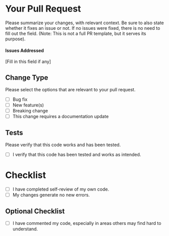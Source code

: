 # Your Pull Request

Please summarize your changes, with relevant context. Be sure to also state whether it fixes an issue or not. If no issues were fixed, there is no need to fill out the field.
(Note: This is not a full PR template, but it serves its purpose).

#### Issues Addressed
[Fill in this field if any]


## Change Type

Please select the options that are relevant to your pull request.

- [ ] Bug fix
- [ ] New feature(s)
- [ ] Breaking change
- [ ] This change requires a documentation update

## Tests

Please verify that this code works and has been tested.

- [ ] I verify that this code has been tested and works as intended.

# Checklist

- [ ] I have completed self-review of my own code.
- [ ] My changes generate no new errors.

## Optional Checklist
- [ ] I have commented my code, especially in areas others may find hard to understand.